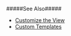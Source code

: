 #####See Also#####
- [Customize the View](/concepts/05%20Widgets/SlideOut/10%20Customize%20the%20View.md '/Documentation/Guide/Widgets/SlideOut/Customize_the_View/')
- [Custom Templates](/concepts/05%20Widgets/zz%20Common/30%20Templates/10%20Custom%20Templates.md '/Documentation/Guide/Widgets/Common/Templates/#Custom_Templates')